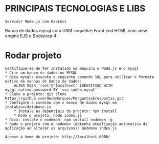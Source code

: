 # PRINCIPAIS TECNOLOGIAS E LIBS
	Servidor Node.js com Express
  Banco de dados mysql com ORM sequelize
  Front end HTML com view engine EJS e Bootstrap 4

# Rodar projeto
	Certifique-se de ter instalado na máquina o Node.js e o mysql
    * Crie um banco de dados no MYSQL
    * Dica mysql: execute o seguinte comando SQL para utilizar o formato nativo de senhas do banco de dados:
        ALTER USER 'root'@'localhost' IDENTIFIED WITH mysql_native_password BY 'sua_senha_mysql'
    * Clone o projeto: git clone https://github.com/HeckMarques/PerguntasErespostas.git
    * Configure a conexão com o banco de dados mysql em /database/database.js
		* Instale as depenciais do projeto: npm install
		* Rode o projeto: node index.js
    * Dica: instale o nodemon: npm install nodemon -g
    * Rode o projeto com o nodemon (obtenha atualização automatica da aplicação ao alterar os arquivos): nodemon index.js
    
    Acesse a home do projeto: http://localhost:8080/
